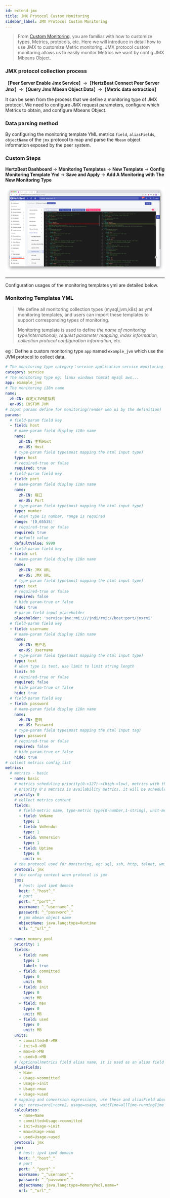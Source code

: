 ```yaml
---
id: extend-jmx
title: JMX Protocol Custom Monitoring
sidebar_label: JMX Protocol Custom Monitoring
---
```


> From [Custom Monitoring](extend-point), you are familiar with how to customize types, Metrics, protocols, etc. Here we will introduce in detail how to use JMX to customize Metric monitoring.
> JMX protocol custom monitoring allows us to easily monitor Metrics we want by config JMX Mbeans Object.

### JMX protocol collection process

【**Peer Server Enable Jmx Service**】->【**HertzBeat Connect Peer Server Jmx**】->【**Query Jmx Mbean Object Data**】->【**Metric data extraction**】

It can be seen from the process that we define a monitoring type of JMX protocol. We need to configure JMX request parameters, configure which Metrics to obtain, and configure Mbeans Object.

### Data parsing method

By configuring the monitoring template YML metrics `field`, `aliasFields`, `objectName` of the `jmx` protocol to map and parse the `Mbean` object information exposed by the peer system.

### Custom Steps

**HertzBeat Dashboard** -> **Monitoring Templates** -> **New Template** -> **Config Monitoring Template Yml** -> **Save and Apply** -> **Add A Monitoring with The New Monitoring Type**

![](/img/docs/advanced/extend-point-1.png)

-------

Configuration usages of the monitoring templates yml are detailed below.

### Monitoring Templates YML

> We define all monitoring collection types (mysql,jvm,k8s) as yml monitoring templates, and users can import these templates to support corresponding types of monitoring.
>
> Monitoring template is used to define *the name of monitoring type(international), request parameter mapping, index information, collection protocol configuration information*, etc.

eg：Define a custom monitoring type `app` named `example_jvm` which use the JVM protocol to collect data.

```yaml
# The monitoring type category：service-application service monitoring db-database monitoring custom-custom monitoring os-operating system monitoring
category: service
# The monitoring type eg: linux windows tomcat mysql aws...
app: example_jvm
# The monitoring i18n name
name:
  zh-CN: 自定义JVM虚拟机
  en-US: CUSTOM JVM
# Input params define for monitoring(render web ui by the definition)
params:
  # field-param field key
  - field: host
    # name-param field display i18n name
    name:
      zh-CN: 主机Host
      en-US: Host
    # type-param field type(most mapping the html input type)
    type: host
    # required-true or false
    required: true
  # field-param field key
  - field: port
    # name-param field display i18n name
    name:
      zh-CN: 端口
      en-US: Port
    # type-param field type(most mapping the html input type)
    type: number
    # when type is number, range is required
    range: '[0,65535]'
    # required-true or false
    required: true
    # default value
    defaultValue: 9999
  # field-param field key
  - field: url
    # name-param field display i18n name
    name:
      zh-CN: JMX URL
      en-US: JMX URL
    # type-param field type(most mapping the html input type)
    type: text
    # required-true or false
    required: false
    # hide param-true or false
    hide: true
    # param field input placeholder
    placeholder: 'service:jmx:rmi:///jndi/rmi://host:port/jmxrmi'
  # field-param field key
  - field: username
    # name-param field display i18n name
    name:
      zh-CN: 用户名
      en-US: Username
    # type-param field type(most mapping the html input type)
    type: text
    # when type is text, use limit to limit string length
    limit: 50
    # required-true or false
    required: false
    # hide param-true or false
    hide: true
  # field-param field key
  - field: password
    # name-param field display i18n name
    name:
      zh-CN: 密码
      en-US: Password
    # type-param field type(most mapping the html input tag)
    type: password
    # required-true or false
    required: false
    # hide param-true or false
    hide: true
# collect metrics config list
metrics:
  # metrics - basic
  - name: basic
    # metrics scheduling priority(0->127)->(high->low), metrics with the same priority will be scheduled in parallel
    # priority 0's metrics is availability metrics, it will be scheduled first, only availability metrics collect success will the scheduling continue
    priority: 0
    # collect metrics content
    fields:
      # field-metric name, type-metric type(0-number,1-string), unit-metric unit('%','ms','MB'), label-if is metrics label
      - field: VmName
        type: 1
      - field: VmVendor
        type: 1
      - field: VmVersion
        type: 1
      - field: Uptime
        type: 0
        unit: ms
    # the protocol used for monitoring, eg: sql, ssh, http, telnet, wmi, snmp, sdk
    protocol: jmx
    # the config content when protocol is jmx
    jmx:
      # host: ipv4 ipv6 domain
      host: ^_^host^_^
      # port
      port: ^_^port^_^
      username: ^_^username^_^
      password: ^_^password^_^
      # jmx mbean object name
      objectName: java.lang:type=Runtime
      url: ^_^url^_^

  - name: memory_pool
    priority: 1
    fields:
      - field: name
        type: 1
        label: true
      - field: committed
        type: 0
        unit: MB
      - field: init
        type: 0
        unit: MB
      - field: max
        type: 0
        unit: MB
      - field: used
        type: 0
        unit: MB
    units:
      - committed=B->MB
      - init=B->MB
      - max=B->MB
      - used=B->MB
    # (optional)metrics field alias name, it is used as an alias field to map and convert the collected data and metrics field
    aliasFields:
      - Name
      - Usage->committed
      - Usage->init
      - Usage->max
      - Usage->used
    # mapping and conversion expressions, use these and aliasField above to calculate metrics value
    # eg: cores=core1+core2, usage=usage, waitTime=allTime-runningTime
    calculates:
      - name=Name
      - committed=Usage->committed
      - init=Usage->init
      - max=Usage->max
      - used=Usage->used
    protocol: jmx
    jmx:
      # host: ipv4 ipv6 domain
      host: ^_^host^_^
      # port
      port: ^_^port^_^
      username: ^_^username^_^
      password: ^_^password^_^
      objectName: java.lang:type=MemoryPool,name=*
      url: ^_^url^_^
```
